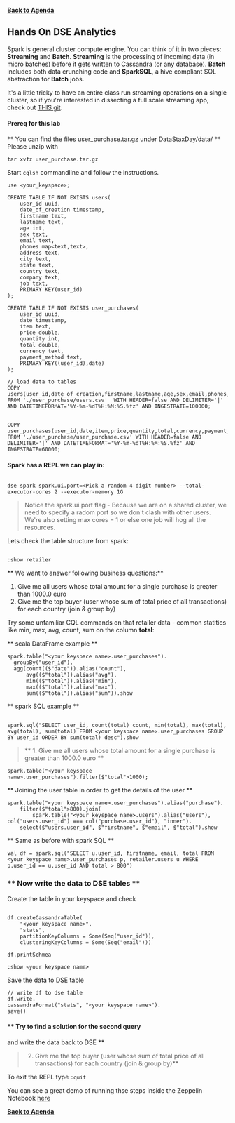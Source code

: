 **[Back to Agenda](./../README.md)**

Hands On DSE Analytics
--------------------

Spark is general cluster compute engine. You can think of it in two pieces: **Streaming** and **Batch**.
**Streaming** is the processing of incoming data (in micro batches) before it gets written to Cassandra (or any database).
**Batch** includes both data crunching code and **SparkSQL**, a hive compliant SQL abstraction for **Batch** jobs.

It's a little tricky to have an entire class run streaming operations on a single cluster, so if you're interested in dissecting a full scale streaming app, check out [THIS git](https://github.com/retroryan/SparkAtScale).  


#### **Prereq for this lab**

** You can find the files user_purchase.tar.gz under DataStaxDay/data/ **
Please unzip with

```
tar xvfz user_purchase.tar.gz

```

Start `cqlsh` commandline and follow the instructions.
```
use <your_keyspace>;

CREATE TABLE IF NOT EXISTS users(
    user_id uuid,
    date_of_creation timestamp,
    firstname text,
    lastname text,
    age int,
    sex text,
    email text,
    phones map<text,text>,
    address text,
    city text,
    state text,
    country text,
    company text,
    job text,
    PRIMARY KEY(user_id)
);

CREATE TABLE IF NOT EXISTS user_purchases(
    user_id uuid,
    date timestamp,
    item text,
    price double,
    quantity int,
    total double,
    currency text,
    payment_method text,
    PRIMARY KEY((user_id),date)
);

// load data to tables
COPY users(user_id,date_of_creation,firstname,lastname,age,sex,email,phones,address,city,state,country,company,job)  FROM './user_purchase/users.csv'  WITH HEADER=false AND DELIMITER='|' AND DATETIMEFORMAT='%Y-%m-%dT%H:%M:%S.%fz' AND INGESTRATE=100000;


COPY user_purchases(user_id,date,item,price,quantity,total,currency,payment_method) FROM './user_purchase/user_purchase.csv' WITH HEADER=false AND DELIMITER='|' AND DATETIMEFORMAT='%Y-%m-%dT%H:%M:%S.%fz' AND INGESTRATE=60000;
```



#### **Spark has a REPL we can play in:**

```

dse spark spark.ui.port=<Pick a random 4 digit number> --total-executor-cores 2 --executor-memory 1G

```

>Notice the spark.ui.port flag - Because we are on a shared cluster, we need to specify a radom port so we don't clash with other users. We're also setting max cores = 1 or else one job will hog all the resources.

Lets check the table structure from spark:

```

:show retailer   

```

** We want to answer following business questions:**
1. Give me all users whose total amount for a single purchase is greater than 1000.0 euro
2. Give me the top buyer (user whose sum of total price of all transactions) for each country (join & group by)


Try some unfamiliar CQL commands on that retailer data - common statitics like min, max, avg, count, sum on the column **total**:

** scala DataFrame example **
```
spark.table("<your keyspace name>.user_purchases").
  groupBy("user_id").
  agg(count(($"date")).alias("count"),
      avg(($"total")).alias("avg"),
      min(($"total")).alias("min"),
      max(($"total")).alias("max"),
      sum(($"total")).alias("sum")).show
```

** spark SQL example **
```

spark.sql("SELECT user_id, count(total) count, min(total), max(total), avg(total), sum(total) FROM <your keyspace name>.user_purchases GROUP BY user_id ORDER BY sum(total) desc").show

```

>  ** 1. Give me all users whose total amount for a single purchase is greater than 1000.0 euro **

```
spark.table("<your keyspace name>.user_purchases").filter($"total">1000);

```
** Joining the user table in order to get the details of the user **
```
spark.table("<your keyspace name>.user_purchases").alias("purchase").
    filter($"total">800).join(
        spark.table("<your keyspace name>.users").alias("users"), col("users.user_id") === col("purchase.user_id"), "inner").
    select($"users.user_id", $"firstname", $"email", $"total").show

```
** Same as before with spark SQL **
```
val df = spark.sql("SELECT u.user_id, firstname, email, total FROM <your keyspace name>.user_purchases p, retailer.users u WHERE p.user_id == u.user_id AND total > 800")
```


### ** Now write the data to DSE tables **

Create the table in your keyspace and check
```

df.createCassandraTable(
    "<your keyspace name>",
    "stats",
    partitionKeyColumns = Some(Seq("user_id")),
    clusteringKeyColumns = Some(Seq("email")))

df.printSchmea

:show <your keyspace name>
```

Save the data to DSE table

```
// write df to dse table
df.write.
cassandraFormat("stats", "<your keyspace name>").
save()
```


#### ** Try to find a solution for the second query
and write the data back to DSE **
>2. Give me the top buyer (user whose sum of total price of all transactions) for each country (join & group by)**

To exit the REPL type ```:quit```

You can see a great demo of running thse steps inside the Zeppelin Notebook [here](https://github.com/victorcouste/zeppelin-spark-cassandra-demo/)

**[Back to Agenda](./../README.md)**
